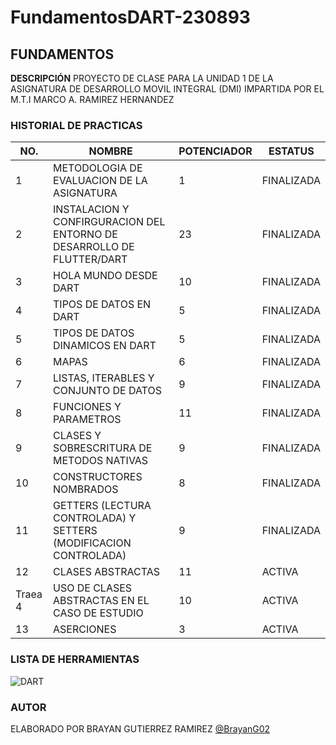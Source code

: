# FundamentosDART-230893

FUNDAMENTOS 
---

**DESCRIPCIÓN**
PROYECTO DE CLASE PARA LA UNIDAD 1 DE LA ASIGNATURA DE DESARROLLO MOVIL INTEGRAL (DMI) IMPARTIDA POR EL M.T.I MARCO A. RAMIREZ HERNANDEZ

### HISTORIAL DE PRACTICAS
|NO.|NOMBRE|POTENCIADOR|ESTATUS|
|--|--|--|--|
|1|METODOLOGIA DE EVALUACION DE LA ASIGNATURA|1|FINALIZADA
|2|INSTALACION Y CONFIRGURACION DEL ENTORNO DE DESARROLLO DE FLUTTER/DART|23|FINALIZADA|
|3|HOLA MUNDO DESDE DART|10|FINALIZADA|
|4|TIPOS DE DATOS EN DART|5|FINALIZADA|
|5|TIPOS DE DATOS DINAMICOS EN DART|5|FINALIZADA|
|6|MAPAS|6|FINALIZADA|
|7|LISTAS, ITERABLES Y CONJUNTO DE DATOS|9|FINALIZADA|
|8|FUNCIONES Y PARAMETROS|11|FINALIZADA|
|9|CLASES Y SOBRESCRITURA DE METODOS NATIVAS|9|FINALIZADA|
|10|CONSTRUCTORES NOMBRADOS|8|FINALIZADA|
|11|GETTERS (LECTURA CONTROLADA) Y SETTERS (MODIFICACION CONTROLADA)|9|FINALIZADA|
|12|CLASES ABSTRACTAS|11|ACTIVA|
|Traea 4|USO DE CLASES ABSTRACTAS EN EL CASO DE ESTUDIO|10|ACTIVA|
|13|ASERCIONES|3|ACTIVA|

### LISTA DE HERRAMIENTAS
![DART](https://img.shields.io/badge/Dart-0175c2?style=for-the-badge&logo=dart&logoColor=white)

### AUTOR
ELABORADO POR BRAYAN GUTIERREZ RAMIREZ [@BrayanG02](https://github.com/BrayanG02)
